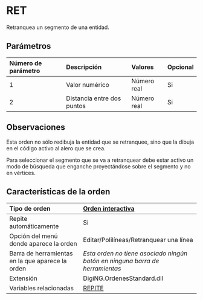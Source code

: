 # RET

Retranquea un segmento de una entidad.

## Parámetros

| Número de parámetro | Descripción | Valores | Opcional |
| :--- | :--- | :--- | :--- |
| 1 | Valor numérico | Número real | Si |
| 2 | Distancia entre dos puntos | Número real | Si |

## Observaciones

Esta orden no sólo redibuja la entidad que se retranquee, sino que la dibuja en el código activo al alero que se crea.

Para seleccionar el segmento que se va a retranquear debe estar activo un modo de búsqueda que enganche proyectándose sobre el segmento y no en vértices.

## Características de la orden

| Tipo de orden | [Orden interactiva](ret.md) |
| :--- | :--- |
| Repite automáticamente | Si |
| Opción del menú donde aparece la orden | Editar/Polilíneas/Retranquear una línea |
| Barra de herramientas en la que aparece la orden | _Esta orden no tiene asociado ningún botón en ninguna barra de herramientas_ |
| Extensión | DigiNG.OrdenesStandard.dll |
| Variables relacionadas | [REPITE](/digi3d-net/referencia/ventana-de-dibujo/variables/r/repite.md) |

